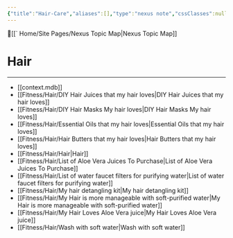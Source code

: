 ```yaml
---
{"title":"Hair-Care","aliases":[],"type":"nexus note","cssClasses":null,"publish":true,"dg-publish":true,"permalink":"/fitness/hair/hair/","dgPassFrontmatter":true,"created":"","updated":""}
---
```



🔺[[` Home/Site Pages/Nexus Topic Map\|Nexus Topic Map]]

# Hair
---



- [[context.mdb]]
- [[Fitness/Hair/DIY Hair Juices that my hair loves\|DIY Hair Juices that my hair loves]]
- [[Fitness/Hair/DIY Hair Masks My hair loves\|DIY Hair Masks My hair loves]]
- [[Fitness/Hair/Essential Oils that my hair loves\|Essential Oils that my hair loves]]
- [[Fitness/Hair/Hair Butters that my hair loves\|Hair Butters that my hair loves]]
- [[Fitness/Hair/Hair\|Hair]]
- [[Fitness/Hair/List of Aloe Vera Juices To Purchase\|List of Aloe Vera Juices To Purchase]]
- [[Fitness/Hair/List of water faucet filters for purifying water\|List of water faucet filters for purifying water]]
- [[Fitness/Hair/My hair detangling kit\|My hair detangling kit]]
- [[Fitness/Hair/My Hair is more manageable with soft-purified water\|My Hair is more manageable with soft-purified water]]
- [[Fitness/Hair/My Hair Loves Aloe Vera juice\|My Hair Loves Aloe Vera juice]]
- [[Fitness/Hair/Wash with soft water\|Wash with soft water]]



